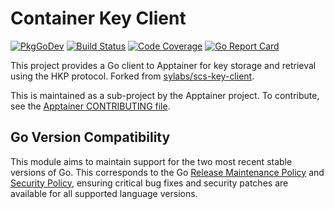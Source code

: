 # Container Key Client

[![PkgGoDev](https://pkg.go.dev/badge/github.com/apptainer/container-key-client)](https://pkg.go.dev/github.com/apptainer/container-key-client/client)
[![Build Status](https://github.com/apptainer/container-key-client/actions/workflows/ci.yml/badge.svg)](https://github.com/apptainer/container-key-client/actions/workflows/ci.yml)
[![Code Coverage](https://codecov.io/gh/apptainer/container-key-client/branch/master/graph/badge.svg)](https://codecov.io/gh/apptainer/container-key-client)
[![Go Report Card](https://goreportcard.com/badge/github.com/apptainer/container-key-client)](https://goreportcard.com/report/github.com/apptainer/container-key-client)

This project provides a Go client to Apptainer for key storage and
retrieval using the HKP protocol.
Forked from [sylabs/scs-key-client](https://github.com/sylabs/scs-key-client).

This is maintained as a sub-project by the Apptainer project.
To contribute, see the [Apptainer CONTRIBUTING
file](https://github.com/apptainer/apptainer/blob/main/CONTRIBUTING.md).

## Go Version Compatibility

This module aims to maintain support for the two most recent stable versions of Go. This corresponds to the Go [Release Maintenance Policy](https://github.com/golang/go/wiki/Go-Release-Cycle#release-maintenance) and [Security Policy](https://golang.org/security), ensuring critical bug fixes and security patches are available for all supported language versions.
